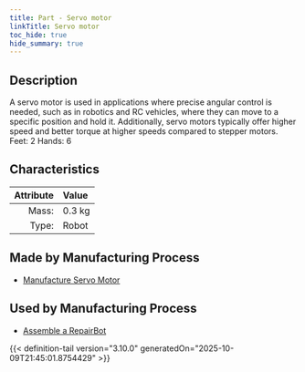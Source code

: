 ```yaml
---
title: Part - Servo motor
linkTitle: Servo motor
toc_hide: true
hide_summary: true
---
```

<!-- This is generated by the MarsSim HelpGenertor, do not edit. -->

## Description
A servo motor is used in applications where precise angular&#10;&#9;&#9;control is needed, such as in robotics and RC vehicles, where they can &#10;&#9;&#9;move to a specific position and hold it. Additionally, servo motors &#10;&#9;&#9;typically offer higher speed and better torque at higher speeds &#10;&#9;&#9;compared to stepper motors.&#10;&#9;&#9;&#10;&#9;&#9;Feet: 2 &#10;&#9;&#9;Hands: 6 &#10;&#9;&#9;&#9;&#9;&#10;&#9;&#9;

## Characteristics

| Attribute      | Value |
|--------:|:------|
|Mass:|0.3 kg|
|Type:|Robot|

## Made by Manufacturing Process

- [Manufacture Servo Motor](/docs/definitions/process/manufacture-servo-motor)

## Used by Manufacturing Process

- [Assemble a RepairBot](/docs/definitions/process/assemble-a-repairbot)



{{< definition-tail version="3.10.0" generatedOn="2025-10-09T21:45:01.8754429" >}}



